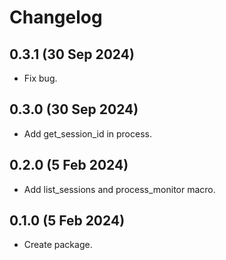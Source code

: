 # Changelog

## 0.3.1 (30 Sep 2024)

* Fix bug.

## 0.3.0 (30 Sep 2024)

* Add get_session_id in process.

## 0.2.0 (5 Feb 2024)

* Add list_sessions and process_monitor macro.

## 0.1.0 (5 Feb 2024)

* Create package.

